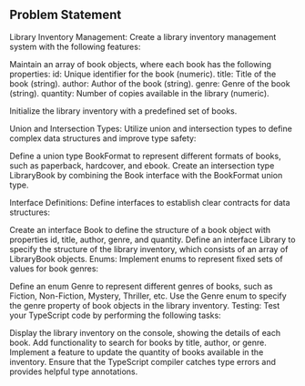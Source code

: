 ## Problem Statement

Library Inventory Management: Create a library inventory management system with the following features:

Maintain an array of book objects, where each book has the following properties:
id: Unique identifier for the book (numeric).
title: Title of the book (string).
author: Author of the book (string).
genre: Genre of the book (string).
quantity: Number of copies available in the library (numeric).

Initialize the library inventory with a predefined set of books.

Union and Intersection Types: Utilize union and intersection types to define complex data structures and improve type safety:

Define a union type BookFormat to represent different formats of books, such as paperback, hardcover, and ebook.
Create an intersection type LibraryBook by combining the Book interface with the BookFormat union type.

Interface Definitions: Define interfaces to establish clear contracts for data structures:

Create an interface Book to define the structure of a book object with properties id, title, author, genre, and quantity.
Define an interface Library to specify the structure of the library inventory, which consists of an array of LibraryBook objects.
Enums: Implement enums to represent fixed sets of values for book genres:

Define an enum Genre to represent different genres of books, such as Fiction, Non-Fiction, Mystery, Thriller, etc.
Use the Genre enum to specify the genre property of book objects in the library inventory.
Testing: Test your TypeScript code by performing the following tasks:

Display the library inventory on the console, showing the details of each book.
Add functionality to search for books by title, author, or genre.
Implement a feature to update the quantity of books available in the inventory.
Ensure that the TypeScript compiler catches type errors and provides helpful type annotations.
